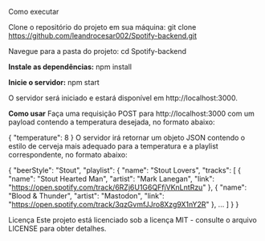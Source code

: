 Como executar

Clone o repositório do projeto em sua máquina:
git clone https://github.com/leandrocesar002/Spotify-backend.git

Navegue para a pasta do projeto:
cd Spotify-backend

**Instale as dependências:**
npm install

**Inicie o servidor:**
npm start

O servidor será iniciado e estará disponível em http://localhost:3000.

**Como usar**
Faça uma requisição POST para http://localhost:3000 com um payload contendo a temperatura desejada, no formato abaixo:

{
  "temperature": 8
}
O servidor irá retornar um objeto JSON contendo o estilo de cerveja mais adequado para a temperatura e a playlist correspondente, no formato abaixo:

{
  "beerStyle": "Stout",
  "playlist": {
    "name": "Stout Lovers",
    "tracks": [
      {
        "name": "Stout Hearted Man",
        "artist": "Mark Lanegan",
        "link": "https://open.spotify.com/track/6RZj6U1G6QFfjVKnLntRzu"
      },
      {
        "name": "Blood & Thunder",
        "artist": "Mastodon",
        "link": "https://open.spotify.com/track/3qzGvmfJJro8Xzg9X1nY2R"
      },
      ...
    ]
  }
}


Licença
Este projeto está licenciado sob a licença MIT - consulte o arquivo LICENSE para obter detalhes.
